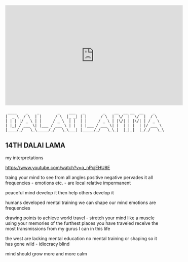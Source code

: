 <iframe width="560" height="315" src="https://www.youtube.com/embed/bkRgYRA7JnA" frameborder="0" allow="accelerometer; autoplay; encrypted-media; gyroscope; picture-in-picture" allowfullscreen></iframe>

	 ____    _    _        _    ___   _        _    __  __ __  __    _    
	|  _ \  / \  | |      / \  |_ _| | |      / \  |  \/  |  \/  |  / \   
	| | | |/ _ \ | |     / _ \  | |  | |     / _ \ | |\/| | |\/| | / _ \  
	| |_| / ___ \| |___ / ___ \ | |  | |___ / ___ \| |  | | |  | |/ ___ \ 
	|____/_/   \_\_____/_/   \_\___| |_____/_/   \_\_|  |_|_|  |_/_/   \_\

## 14TH DALAI LAMA
 my interpretations 

https://www.youtube.com/watch?v=q_nPcjEHU8E

traing your mind to see from all angles
 positive negative pervades it all
  frequencies - emotions etc. - are local relative impermanent 

peaceful mind
 develop it
  then help others develop it

humans developed mental training
 we can shape our mind
  emotions are frequencies

drawing points to achieve
 world travel - stretch your mind like a muscle using your memories of the furthest places you have traveled
  receive the most transmissions from my gurus I can in this life
  
the west are lacking mental education 
 no mental training or shaping so it has gone wild - idiocracy blind
  
mind should grow more and more calm  
   
